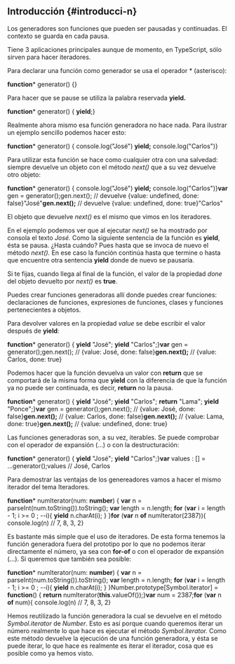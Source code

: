 ## Introducción {#introducci-n}

Los generadores son funciones que pueden ser pausadas y continuadas. El contexto se guarda en cada pausa.

Tiene 3 aplicaciones principales aunque de momento, en TypeScript, sólo sirven para hacer iteradores.

Para declarar una función como generador se usa el operador * (asterisco):

**function*** generator() {}

Para hacer que se pause se utiliza la palabra reservada **yield.**

**function*** generator() { **yield**;}

Realmente ahora mismo esa función generadora no hace nada. Para ilustrar un ejemplo sencillo podemos hacer esto:

**function*** generator() { console.log("José") **yield;** console.log("Carlos")}

Para utilizar esta función se hace como cualquier otra con una salvedad: siempre devuelve un objeto con el método _next()_ que a su vez devuelve otro objeto:

**function*** generator() { console.log("José") **yield;** console.log("Carlos")}**var** gen = generator();gen.next(); // devuelve {value: undefined, done: false}"José"**gen.next();** // devuelve {value: undefined, done: true}"Carlos"

El objeto que devuelve _next()_ es el mismo que vimos en los iteradores.

En el ejemplo podemos ver que al ejecutar _next()_ se ha mostrado por consola el texto _José._ Como la siguiente sentencia de la función es **yield**, ésta se pausa. ¿Hasta cuándo? Pues hasta que se invoca de nuevo el método _next()._ En ese caso la función continúa hasta que termine o hasta que encuentre otra sentencia **yield** donde de nuevo se pausaría.

Si te fijas, cuando llega al final de la función, el valor de la propiedad _done_ del objeto devuelto por _next()_ es **true**.

Puedes crear funciones generadoras allí donde puedes crear funciones: declaraciones de funciones, expresiones de funciones, clases y funciones pertenecientes a objetos.

Para devolver valores en la propiedad _value_ se debe escribir el valor después de **yield**:

**function*** generator() { **yield** "José"; **yield** "Carlos";}**var** gen = generator();gen.next(); // {value: José, done: false}**gen.next();** // {value: Carlos, done: true}

Podemos hacer que la función devuelva un valor con **return** que se comportará de la misma forma que **yield** con la diferencia de que la función ya no puede ser continuada, es decir, **return** no la pausa.

**function*** generator() { **yield** "José"; **yield** "Carlos"; **return** "Lama"; **yield** "Ponce";}**var** gen = generator();gen.next(); // {value: José, done: false}**gen.next();** // {value: Carlos, done: false}**gen.next();** // {value: Lama, done: true}**gen.next();** // {value: undefined, done: true}

Las funciones generadoras son, a su vez, iterables. Se puede comprobar con el operador de expansión (…) o con la destructuración:

**function*** generator() { **yield** "José"; **yield** "Carlos";}**var** values : [] = ...generator();values // José, Carlos

Para demostrar las ventajas de los genereadores vamos a hacer el mismo iterador del tema Iteradores.

**function*** numIterator(num: **number**) { **var** n = parseInt(num.toString()).toString(); **var** length = n.length; **for** (**var** i = length - 1; i >= 0 ; --i){ **yield** n.charAt(i); } }**for** (**var** n **of** numIterator(2387)){ console.log(n) // 7, 8, 3, 2}

Es bastante más simple que el uso de iteradores. De esta forma tenemos la función generadora fuera del prototipo por lo que no podemos iterar directamente el número, ya sea con **for-of** o con el operador de expansión (…). Si queremos que también sea posible:

**function*** numIterator(num: **number**) { **var** n = parseInt(num.toString()).toString(); **var** length = n.length; **for** (**var** i = length - 1; i >= 0 ; --i){ **yield** n.charAt(i); } }Number.prototype[Symbol.iterator] = **function**() { **return** numIterator(**this**.valueOf());}**var** num = 2387;**for** (**var** n **of** num){ console.log(n) // 7, 8, 3, 2}

Hemos reutilizado la función generadora la cual se devuelve en el método _Symbol.iterator_ de _Number_. Esto es así porque cuando queremos iterar un número realmente lo que hace es ejecutar el método _Symbol.iterator._ Como este método devuelve la ejecución de una función generadora, y ésta se puede iterar, lo que hace es realmente es iterar el iterador, cosa que es posible como ya hemos visto.